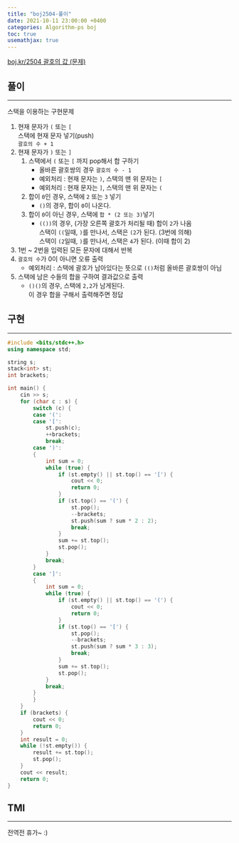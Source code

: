 ```yaml
---
title: "boj2504-풀이"
date: 2021-10-11 23:00:00 +0400
categories: Algorithm-ps boj
toc: true
usemathjax: true
---
```

[boj.kr/2504 괄호의 값 (문제)](https://www.boj.kr/2504)

## 풀이

___

스택을 이용하는 구현문제  

1. 현재 문자가 `(` 또는 `[`  
스택에 현재 문자 넣기(push)  
`괄호의 수 + 1`
2. 현재 문자가 `)` 또는 `]`  
	1. 스택에서 `(` 또는 `[` 까지 pop해서 합 구하기
		- 올바른 괄호쌍의 경우 `괄호의 수 - 1`
		- 예외처리 : 현재 문자는 `)`, 스택의 맨 위 문자는 `[`
		- 예외처리 : 현재 문자는 `]`, 스택의 맨 위 문자는 `(`
	2. 합이 `0`인 경우, 스택에 `2` 또는 `3` 넣기  
		- `()`의 경우, 합이 `0`이 나온다.  
	3. 합이 `0`이 아닌 경우, 스택에 `합 * (2 또는 3)`넣기  
		- `(())`의 경우, (가장 오른쪽 괄호가 처리될 때) 합이 `2`가 나옴  
		스택이 `((`일때, `)`를 만나서, 스택은 `(2`가 된다. (3번에 의해)  
		스택이 `(2`일때, `)`를 만나서, 스택은 `4`가 된다. (이때 합이 2)  
3. 1번 ~ 2번을 입력된 모든 문자에 대해서 반복  
4. `괄호의 수`가 0이 아니면 오류 출력  
	- 예외처리 : 스택에 괄호가 남아있다는 뜻으로 `(()`처럼 올바른 괄호쌍이 아님
5. 스택에 남은 수들의 합을 구하여 결과값으로 출력  
	- `()()`의 경우, 스택에 `2,2`가 남게된다.  
	이 경우 합을 구해서 출력해주면 정답

## 구현

___

```c++
#include <bits/stdc++.h>
using namespace std;

string s;
stack<int> st;
int brackets;

int main() {
	cin >> s;
	for (char c : s) {
		switch (c) {
		case '(':
		case '[':
			st.push(c);
			++brackets;
			break;
		case ')':
		{
			int sum = 0;
			while (true) {
				if (st.empty() || st.top() == '[') {
					cout << 0;
					return 0;
				}
				if (st.top() == '(') {
					st.pop();
					--brackets;
					st.push(sum ? sum * 2 : 2);
					break;
				}
				sum += st.top();
				st.pop();
			}
			break;
		}
		case ']':
		{
			int sum = 0;
			while (true) {
				if (st.empty() || st.top() == '(') {
					cout << 0;
					return 0;
				}
				if (st.top() == '[') {
					st.pop();
					--brackets;
					st.push(sum ? sum * 3 : 3);
					break;
				}
				sum += st.top();
				st.pop();
			}
			break;
		}
		}
	}
	if (brackets) {
		cout << 0;
		return 0;
	}
	int result = 0;
	while (!st.empty()) {
		result += st.top();
		st.pop();
	}
	cout << result;
	return 0;
}
```

## TMI

___

전역전 휴가~ :)